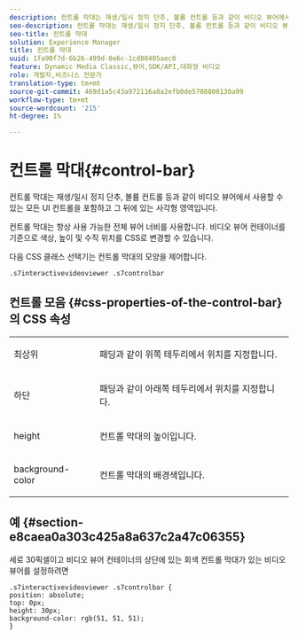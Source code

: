```yaml
---
description: 컨트롤 막대는 재생/일시 정지 단추, 볼륨 컨트롤 등과 같이 비디오 뷰어에서 사용할 수 있는 모든 UI 컨트롤을 포함하고 그 뒤에 있는 사각형 영역입니다.
seo-description: 컨트롤 막대는 재생/일시 정지 단추, 볼륨 컨트롤 등과 같이 비디오 뷰어에서 사용할 수 있는 모든 UI 컨트롤을 포함하고 그 뒤에 있는 사각형 영역입니다.
seo-title: 컨트롤 막대
solution: Experience Manager
title: 컨트롤 막대
uuid: 1fa90f7d-6b26-499d-8e6c-1cd80405aec0
feature: Dynamic Media Classic,뷰어,SDK/API,대화형 비디오
role: 개발자,비즈니스 전문가
translation-type: tm+mt
source-git-commit: 469d1a5c43a972116a8a2efb0de5708800130a99
workflow-type: tm+mt
source-wordcount: '215'
ht-degree: 1%

---
```



# 컨트롤 막대{#control-bar}

컨트롤 막대는 재생/일시 정지 단추, 볼륨 컨트롤 등과 같이 비디오 뷰어에서 사용할 수 있는 모든 UI 컨트롤을 포함하고 그 뒤에 있는 사각형 영역입니다.

<!--<a id="section_061E550C1C1D4DB2BD663A898895B38C"></a>-->

컨트롤 막대는 항상 사용 가능한 전체 뷰어 너비를 사용합니다. 비디오 뷰어 컨테이너를 기준으로 색상, 높이 및 수직 위치를 CSS로 변경할 수 있습니다.

다음 CSS 클래스 선택기는 컨트롤 막대의 모양을 제어합니다.

```
.s7interactivevideoviewer .s7controlbar
```

## 컨트롤 모음 {#css-properties-of-the-control-bar}의 CSS 속성

<table id="table_C48C56E696304C9BAFEE71BA9EA9A174"> 
 <tbody> 
  <tr> 
   <td colname="col1"> <p> <span class="codeph"> 최상위 </span> </p> </td> 
   <td colname="col2"> <p>패딩과 같이 위쪽 테두리에서 위치를 지정합니다. </p> </td> 
  </tr> 
  <tr> 
   <td colname="col1"> <p> <span class="codeph"> 하단 </span> </p> </td> 
   <td colname="col2"> <p> 패딩과 같이 아래쪽 테두리에서 위치를 지정합니다. </p> </td> 
  </tr> 
  <tr> 
   <td colname="col1"> <p> <span class="codeph"> height </span> </p> </td> 
   <td colname="col2"> <p>컨트롤 막대의 높이입니다. </p> </td> 
  </tr> 
  <tr> 
   <td colname="col1"> <p> <span class="codeph"> background-color  </span> </p> </td> 
   <td colname="col2"> <p>컨트롤 막대의 배경색입니다. </p> </td> 
  </tr> 
 </tbody> 
</table>

## 예 {#section-e8caea0a303c425a8a637c2a47c06355}

세로 30픽셀이고 비디오 뷰어 컨테이너의 상단에 있는 회색 컨트롤 막대가 있는 비디오 뷰어를 설정하려면

```
.s7interactivevideoviewer .s7controlbar {  
position: absolute; 
top: 0px; 
height: 30px; 
background-color: rgb(51, 51, 51); 
}
```

